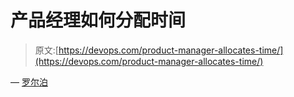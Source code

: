 # 产品经理如何分配时间

> 原文:[https://devops.com/product-manager-allocates-time/](https://devops.com/product-manager-allocates-time/)

— [罗尔泊](https://devops.com/author/breselman/)
